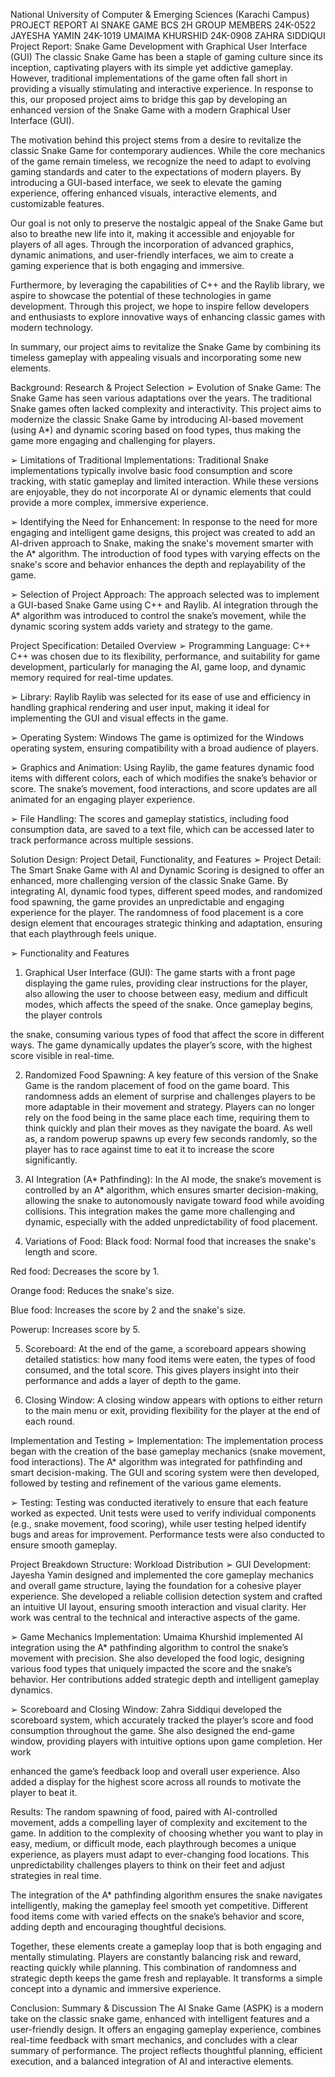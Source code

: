 National University of Computer &
Emerging Sciences (Karachi Campus)
PROJECT REPORT
AI SNAKE GAME
BCS 2H
GROUP MEMBERS
24K-0522 JAYESHA YAMIN
24K-1019 UMAIMA KHURSHID
24K-0908 ZAHRA SIDDIQUI
Project Report: Snake Game Development with Graphical User
Interface (GUI)
The classic Snake Game has been a staple of gaming culture since its inception,
captivating players with its simple yet addictive gameplay. However, traditional
implementations of the game often fall short in providing a visually stimulating and
interactive experience. In response to this, our proposed project aims to bridge this gap by
developing an enhanced version of the Snake Game with a modern Graphical User
Interface (GUI).

The motivation behind this project stems from a desire to revitalize the classic Snake
Game for contemporary audiences. While the core mechanics of the game remain
timeless, we recognize the need to adapt to evolving gaming standards and cater to the
expectations of modern players. By introducing a GUI-based interface, we seek to elevate
the gaming experience, offering enhanced visuals, interactive elements, and customizable
features.

Our goal is not only to preserve the nostalgic appeal of the Snake Game but also to
breathe new life into it, making it accessible and enjoyable for players of all ages.
Through the incorporation of advanced graphics, dynamic animations, and user-friendly
interfaces, we aim to create a gaming experience that is both engaging and immersive.

Furthermore, by leveraging the capabilities of C++ and the Raylib library, we aspire to
showcase the potential of these technologies in game development. Through this project,
we hope to inspire fellow developers and enthusiasts to explore innovative ways of
enhancing classic games with modern technology.

In summary, our project aims to revitalize the Snake Game by combining its timeless
gameplay with appealing visuals and incorporating some new elements.

Background: Research & Project Selection
➢ Evolution of Snake Game:
The Snake Game has seen various adaptations over the years. The traditional Snake
games often lacked complexity and interactivity. This project aims to modernize the
classic Snake Game by introducing AI-based movement (using A*) and dynamic scoring
based on food types, thus making the game more engaging and challenging for players.

➢ Limitations of Traditional Implementations:
Traditional Snake implementations typically involve basic food consumption and score
tracking, with static gameplay and limited interaction. While these versions are
enjoyable, they do not incorporate AI or dynamic elements that could provide a more
complex, immersive experience.

➢ Identifying the Need for Enhancement:
In response to the need for more engaging and intelligent game designs, this project was
created to add an AI-driven approach to Snake, making the snake's movement smarter
with the A* algorithm. The introduction of food types with varying effects on the snake's
score and behavior enhances the depth and replayability of the game.

➢ Selection of Project Approach:
The approach selected was to implement a GUI-based Snake Game using C++ and
Raylib. AI integration through the A* algorithm was introduced to control the snake’s
movement, while the dynamic scoring system adds variety and strategy to the game.

Project Specification: Detailed Overview
➢ Programming Language: C++
C++ was chosen due to its flexibility, performance, and suitability for game development,
particularly for managing the AI, game loop, and dynamic memory required for real-time
updates.

➢ Library: Raylib
Raylib was selected for its ease of use and efficiency in handling graphical rendering and
user input, making it ideal for implementing the GUI and visual effects in the game.

➢ Operating System: Windows
The game is optimized for the Windows operating system, ensuring compatibility with a
broad audience of players.

➢ Graphics and Animation:
Using Raylib, the game features dynamic food items with different colors, each of which
modifies the snake’s behavior or score. The snake’s movement, food interactions, and
score updates are all animated for an engaging player experience.

➢ File Handling:
The scores and gameplay statistics, including food consumption data, are saved to a text
file, which can be accessed later to track performance across multiple sessions.

Solution Design: Project Detail, Functionality, and Features
➢ Project Detail:
The Smart Snake Game with AI and Dynamic Scoring is designed to offer an enhanced,
more challenging version of the classic Snake Game. By integrating AI, dynamic food
types, different speed modes, and randomized food spawning, the game provides an
unpredictable and engaging experience for the player. The randomness of food placement
is a core design element that encourages strategic thinking and adaptation, ensuring that
each playthrough feels unique.

➢ Functionality and Features
1. Graphical User Interface (GUI):
The game starts with a front page displaying the game rules, providing clear instructions
for the player, also allowing the user to choose between easy, medium and difficult
modes, which affects the speed of the snake. Once gameplay begins, the player controls

the snake, consuming various types of food that affect the score in different ways. The
game dynamically updates the player’s score, with the highest score visible in real-time.

2. Randomized Food Spawning:
A key feature of this version of the Snake Game is the random placement of food on the
game board. This randomness adds an element of surprise and challenges players to be
more adaptable in their movement and strategy. Players can no longer rely on the food
being in the same place each time, requiring them to think quickly and plan their moves
as they navigate the board. As well as, a random powerup spawns up every few seconds
randomly, so the player has to race against time to eat it to increase the score
significantly.

3. AI Integration (A* Pathfinding):
In the AI mode, the snake’s movement is controlled by an A* algorithm, which ensures
smarter decision-making, allowing the snake to autonomously navigate toward food
while avoiding collisions. This integration makes the game more challenging and
dynamic, especially with the added unpredictability of food placement.

4. Variations of Food:
Black food: Normal food that increases the snake's length and score.

Red food: Decreases the score by 1.

Orange food: Reduces the snake's size.

Blue food: Increases the score by 2 and the snake's size.

Powerup: Increases score by 5.

5. Scoreboard:
At the end of the game, a scoreboard appears showing detailed statistics: how many food
items were eaten, the types of food consumed, and the total score. This gives players
insight into their performance and adds a layer of depth to the game.

6. Closing Window:
A closing window appears with options to either return to the main menu or exit,
providing flexibility for the player at the end of each round.

Implementation and Testing
➢ Implementation:
The implementation process began with the creation of the base gameplay mechanics
(snake movement, food interactions). The A* algorithm was integrated for pathfinding
and smart decision-making. The GUI and scoring system were then developed, followed
by testing and refinement of the various game elements.

➢ Testing:
Testing was conducted iteratively to ensure that each feature worked as expected. Unit
tests were used to verify individual components (e.g., snake movement, food scoring),
while user testing helped identify bugs and areas for improvement. Performance tests
were also conducted to ensure smooth gameplay.

Project Breakdown Structure: Workload Distribution
➢ GUI Development:
Jayesha Yamin designed and implemented the core gameplay mechanics and overall
game structure, laying the foundation for a cohesive player experience. She developed a
reliable collision detection system and crafted an intuitive UI layout, ensuring smooth
interaction and visual clarity. Her work was central to the technical and interactive
aspects of the game.

➢ Game Mechanics Implementation:
Umaima Khurshid implemented AI integration using the A* pathfinding algorithm to
control the snake’s movement with precision. She also developed the food logic,
designing various food types that uniquely impacted the score and the snake’s behavior.
Her contributions added strategic depth and intelligent gameplay dynamics.

➢ Scoreboard and Closing Window:
Zahra Siddiqui developed the scoreboard system, which accurately tracked the player’s
score and food consumption throughout the game. She also designed the end-game
window, providing players with intuitive options upon game completion. Her work

enhanced the game’s feedback loop and overall user experience. Also added a display for
the highest score across all rounds to motivate the player to beat it.

Results:
The random spawning of food, paired with AI-controlled movement, adds a compelling
layer of complexity and excitement to the game. In addition to the complexity of
choosing whether you want to play in easy, medium, or difficult mode, each playthrough
becomes a unique experience, as players must adapt to ever-changing food locations.
This unpredictability challenges players to think on their feet and adjust strategies in real
time.

The integration of the A* pathfinding algorithm ensures the snake navigates intelligently,
making the gameplay feel smooth yet competitive. Different food items come with varied
effects on the snake’s behavior and score, adding depth and encouraging thoughtful
decisions.

Together, these elements create a gameplay loop that is both engaging and mentally
stimulating. Players are constantly balancing risk and reward, reacting quickly while
planning. This combination of randomness and strategic depth keeps the game fresh and
replayable. It transforms a simple concept into a dynamic and immersive experience.

Conclusion: Summary & Discussion
The AI Snake Game (ASPK) is a modern take on the classic snake game,
enhanced with intelligent features and a user-friendly design. It offers an
engaging gameplay experience, combines real-time feedback with smart
mechanics, and concludes with a clear summary of performance. The project
reflects thoughtful planning, efficient execution, and a balanced integration of
AI and interactive elements.
